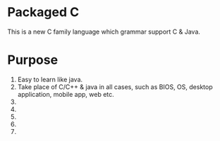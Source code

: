 # Packaged C
This is a new C family language which grammar support C & Java.

# Purpose
1. Easy to learn like java.
2. Take place of C/C++ & java in all cases, such as BIOS, OS, desktop application, mobile app, web etc.
3.
4.
5.
6.
7.
